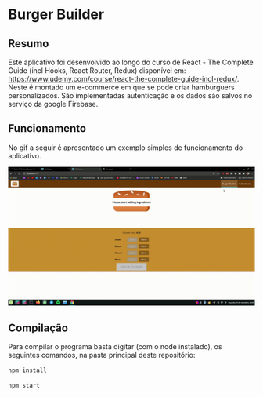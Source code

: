 # Burger Builder

## Resumo
Este aplicativo foi desenvolvido ao longo do curso de React - The Complete Guide (incl Hooks, React Router, Redux) disponível em: 
 https://www.udemy.com/course/react-the-complete-guide-incl-redux/. Neste é montado um e-commerce em que se pode criar hamburguers personalizados. São implementadas autenticação e os dados são salvos no serviço da google Firebase.

## Funcionamento

No gif a seguir é apresentado um exemplo simples de funcionamento do aplicativo.


![Funcionamento burger-builder](/gifs/funcionamento.gif)

## Compilação

Para compilar o programa basta digitar (com o node instalado), os seguintes comandos, na pasta principal deste repositório:

~~~bash
npm install 
~~~
~~~bash
npm start 
~~~
